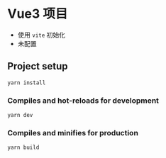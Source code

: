 # Vue3 项目

- 使用 `vite` 初始化
- 未配置

## Project setup

```node
yarn install
```

### Compiles and hot-reloads for development

```node
yarn dev
```

### Compiles and minifies for production

```node
yarn build
```
